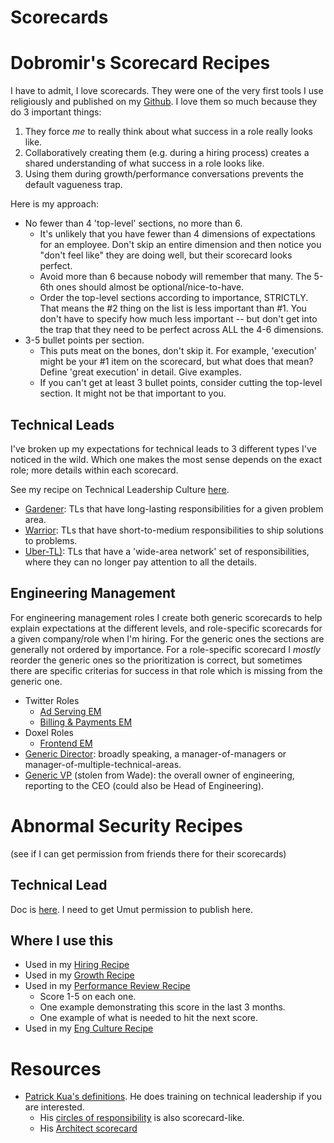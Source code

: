 # Scorecards

# Dobromir's Scorecard Recipes
I have to admit, I love scorecards. They were one of the very first tools I use religiously and published on my [Github](https://github.com/dobromirmontauk/engineering-scorecards). I love them so much because they do 3 important things:

1. They force _me_ to really think about what success in a role really looks like.
2. Collaboratively creating them (e.g. during a hiring process) creates a shared understanding of what success in a role looks like.
3. Using them during growth/performance conversations prevents the default vagueness trap.

Here is my approach:
* No fewer than 4 'top-level' sections, no more than 6. 
    * It's unlikely that you have fewer than 4 dimensions of expectations for an employee. Don't skip an entire dimension and then notice you "don't feel like" they are doing well, but their scorecard looks perfect.
    * Avoid more than 6 because nobody will remember that many. The 5-6th ones should almost be optional/nice-to-have.
    * Order the top-level sections according to importance, STRICTLY. That means the #2 thing on the list is less important than #1. You don't have to specify how much less important -- but don't get into the trap that they need to be perfect across ALL the 4-6 dimensions.
* 3-5 bullet points per section.
    * This puts meat on the bones, don't skip it. For example, 'execution' might be your #1 item on the scorecard, but what does that mean? Define 'great execution' in detail. Give examples.
    * If you can't get at least 3 bullet points, consider cutting the top-level section. It might not be that important to you.


## Technical Leads
I've broken up my expectations for technical leads to 3 different types I've noticed in the wild. Which one makes the most sense depends on the exact role; more details within each scorecard.

See my recipe on Technical Leadership Culture [here](link_needed).

* [Gardener](gardener_tl_scorecard.md): TLs that have long-lasting responsibilities for a given problem area. 
* [Warrior](warrior_tl_scorecard.md): TLs that have short-to-medium responsibilities to ship solutions to problems.
* [Uber-TL)](uber_tl_scorecard.md): TLs that have a 'wide-area network' set of responsibilities, where they can no longer pay attention to all the details.

## Engineering Management
For engineering management roles I create both generic scorecards to help explain expectations at the different levels, and role-specific scorecards for a given company/role when I'm hiring. For the generic ones the sections are generally not ordered by importance. For a role-specific scorecard I *mostly* reorder the generic ones so the prioritization is correct, but sometimes there are specific criterias for success in that role which is missing from the generic one.

* Twitter Roles
    * [Ad Serving EM](twitter_ad_serving_em.md)
    * [Billing & Payments EM](twitter_billing_payments_em.md)
* Doxel Roles
    * [Frontend EM](doxel_fe_em.md)
* [Generic Director](director.md): broadly speaking, a manager-of-managers or manager-of-multiple-technical-areas.
* [Generic VP](vp_of_eng.md)  (stolen from Wade): the overall owner of engineering, reporting to the CEO (could also be Head of Engineering).

# Abnormal Security Recipes
(see if I can get permission from friends there for their scorecards)

## Technical Lead
Doc is [here](https://docs.google.com/document/d/1VAxvBONq6PTyn7WBFwXQmWAc_FKNuH_8oDH9H7HBc2s/edit). I need to get Umut permission to publish here.

## Where I use this
* Used in my [Hiring Recipe](link_needed)
* Used in my [Growth Recipe](link_needed)
* Used in my [Performance Review Recipe](link_needed)
    * Score 1-5 on each one.
    * One example demonstrating this score in the last 3 months.
    * One example of what is needed to hit the next score.
* Used in my [Eng Culture Recipe](link_needed)

# Resources
* [Patrick Kua's definitions](https://www.patkua.com/blog/the-definition-of-a-tech-lead/). He does training on technical leadership if you are interested.
    * His [circles of responsibility](https://www.thekua.com/atwork/2015/06/tech-lead-circles-of-responsibility/) is also scorecard-like.
    * His [Architect scorecard](https://www.thekua.com/atwork/2016/11/the-well-rounded-architect/)